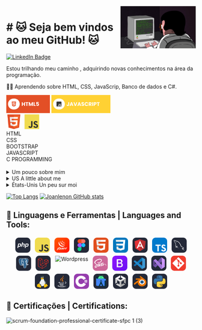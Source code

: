 
<img src= "gif.gif" width= "200px" align= "right">
<h1># 🐱 Seja bem vindos ao meu GitHub! 🐱</h1>


<div id="badges">
  <a href = "https://www.linkedin.com/in/joan-lenon-barbosa-532058185/">
    <img src="https://img.shields.io/badge/LinkedIn-blue?style=for-the-badge&logo=linkedin&logoColor=white" target="_blank" rel="external" alt="LinkedIn Badge"/>
  </a>
 
</div>

Estou trilhando meu caminho , adquirindo novas conhecimentos na área da programação.

 👩‍💻 Aprendendo sobre HTML, CSS, JavaScrip, Banco de dados e C#.


<svg width="116" height="48" viewBox="0 0 116 48" fill="none" xmlns="http://www.w3.org/2000/svg">
<path d="M116 0H0V48H116V0Z" fill="#E34F26"/>
<path d="M49.8097 19.172V29H47.4157V24.954H43.6917V29H41.2977V19.172H43.6917V23.022H47.4157V19.172H49.8097ZM58.6079 19.172V21.09H56.0039V29H53.6099V21.09H51.0059V19.172H58.6079ZM70.9394 19.172V29H68.5454V23.106L66.3474 29H64.4154L62.2034 23.092V29H59.8094V19.172H62.6374L65.3954 25.976L68.1254 19.172H70.9394ZM75.055 27.152H78.191V29H72.661V19.172H75.055V27.152ZM86.2908 20.866H81.9228V22.798C82.1095 22.5927 82.3708 22.4247 82.7068 22.294C83.0428 22.1633 83.4068 22.098 83.7988 22.098C84.4988 22.098 85.0775 22.2567 85.5348 22.574C86.0015 22.8913 86.3422 23.302 86.5568 23.806C86.7715 24.31 86.8788 24.856 86.8788 25.444C86.8788 26.536 86.5708 27.404 85.9548 28.048C85.3388 28.6827 84.4708 29 83.3508 29C82.6042 29 81.9555 28.874 81.4048 28.622C80.8542 28.3607 80.4295 28.0013 80.1308 27.544C79.8322 27.0867 79.6688 26.5593 79.6408 25.962H81.9788C82.0348 26.2513 82.1702 26.494 82.3848 26.69C82.5995 26.8767 82.8935 26.97 83.2668 26.97C83.7055 26.97 84.0322 26.83 84.2468 26.55C84.4615 26.27 84.5688 25.8967 84.5688 25.43C84.5688 24.9727 84.4568 24.6227 84.2328 24.38C84.0088 24.1373 83.6822 24.016 83.2528 24.016C82.9355 24.016 82.6742 24.0953 82.4688 24.254C82.2635 24.4033 82.1282 24.604 82.0628 24.856H79.7528V18.766H86.2908V20.866Z" fill="white"/>
<path d="M21.25 9.5H19C10.9919 9.5 4.5 15.9919 4.5 24C4.5 32.0081 10.9919 38.5 19 38.5H21.25C29.2581 38.5 35.75 32.0081 35.75 24C35.75 15.9919 29.2581 9.5 21.25 9.5Z" fill="white"/>
<path d="M14.5 17.4375L15.5225 29.0332L20.1104 30.5625L24.7275 29.0332L25.75 17.4375H14.5ZM23.5293 21.1846H18.1445L18.2646 22.6318H23.4092L23.0107 26.9795L20.1426 27.7705V27.7793H20.1104L17.2188 26.9795L17.043 24.7588H18.4404L18.543 25.875L20.1104 26.2998L21.6836 25.875L21.8594 24.0527H16.9697L16.5947 19.7871H23.6582L23.5293 21.1846Z" fill="#E34F26"/>
</svg>
<svg width="157" height="48" viewBox="0 0 157 48" fill="none" xmlns="http://www.w3.org/2000/svg">
<path d="M157 0H0V48H157V0Z" fill="#FFD133"/>
<path d="M47.2721 19.172V25.864C47.2721 26.9 46.9781 27.698 46.3901 28.258C45.8115 28.818 45.0275 29.098 44.0381 29.098C43.0021 29.098 42.1715 28.804 41.5461 28.216C40.9208 27.628 40.6081 26.7927 40.6081 25.71H42.9881C42.9881 26.1207 43.0721 26.4333 43.2401 26.648C43.4081 26.8533 43.6508 26.956 43.9681 26.956C44.2575 26.956 44.4815 26.8627 44.6401 26.676C44.7988 26.4893 44.8781 26.2187 44.8781 25.864V19.172H47.2721ZM55.3239 27.264H51.6559L51.0679 29H48.5619L52.1179 19.172H54.8899L58.4459 29H55.9119L55.3239 27.264ZM54.7079 25.416L53.4899 21.818L52.2859 25.416H54.7079ZM68.7542 19.172L65.2682 29H62.2722L58.7862 19.172H61.3342L63.7702 26.592L66.2202 19.172H68.7542ZM75.8727 27.264H72.2047L71.6167 29H69.1107L72.6667 19.172H75.4387L78.9947 29H76.4607L75.8727 27.264ZM75.2567 25.416L74.0387 21.818L72.8347 25.416H75.2567ZM83.633 29.098C82.9143 29.098 82.2703 28.9813 81.701 28.748C81.1317 28.5147 80.6743 28.1693 80.329 27.712C79.993 27.2547 79.8157 26.704 79.797 26.06H82.345C82.3823 26.424 82.5083 26.704 82.723 26.9C82.9377 27.0867 83.2177 27.18 83.563 27.18C83.9177 27.18 84.1977 27.1007 84.403 26.942C84.6083 26.774 84.711 26.5453 84.711 26.256C84.711 26.0133 84.627 25.8127 84.459 25.654C84.3003 25.4953 84.0997 25.3647 83.857 25.262C83.6237 25.1593 83.2877 25.0427 82.849 24.912C82.2143 24.716 81.6963 24.52 81.295 24.324C80.8937 24.128 80.5483 23.8387 80.259 23.456C79.9697 23.0733 79.825 22.574 79.825 21.958C79.825 21.0433 80.1563 20.3293 80.819 19.816C81.4817 19.2933 82.345 19.032 83.409 19.032C84.4917 19.032 85.3643 19.2933 86.027 19.816C86.6897 20.3293 87.0443 21.048 87.091 21.972H84.501C84.4823 21.6547 84.3657 21.4073 84.151 21.23C83.9363 21.0433 83.661 20.95 83.325 20.95C83.0357 20.95 82.8023 21.0293 82.625 21.188C82.4477 21.3373 82.359 21.5567 82.359 21.846C82.359 22.1633 82.5083 22.4107 82.807 22.588C83.1057 22.7653 83.5723 22.9567 84.207 23.162C84.8417 23.3767 85.355 23.582 85.747 23.778C86.1483 23.974 86.4937 24.2587 86.783 24.632C87.0723 25.0053 87.217 25.486 87.217 26.074C87.217 26.634 87.0723 27.1427 86.783 27.6C86.503 28.0573 86.0923 28.4213 85.551 28.692C85.0097 28.9627 84.3703 29.098 83.633 29.098ZM88.2843 24.072C88.2843 23.1013 88.4943 22.238 88.9143 21.482C89.3343 20.7167 89.9176 20.124 90.6643 19.704C91.4203 19.2747 92.2743 19.06 93.2263 19.06C94.3929 19.06 95.3916 19.368 96.2223 19.984C97.0529 20.6 97.6083 21.44 97.8883 22.504H95.2563C95.0603 22.0933 94.7803 21.7807 94.4163 21.566C94.0616 21.3513 93.6556 21.244 93.1983 21.244C92.4609 21.244 91.8636 21.5007 91.4063 22.014C90.9489 22.5273 90.7203 23.2133 90.7203 24.072C90.7203 24.9307 90.9489 25.6167 91.4063 26.13C91.8636 26.6433 92.4609 26.9 93.1983 26.9C93.6556 26.9 94.0616 26.7927 94.4163 26.578C94.7803 26.3633 95.0603 26.0507 95.2563 25.64H97.8883C97.6083 26.704 97.0529 27.544 96.2223 28.16C95.3916 28.7667 94.3929 29.07 93.2263 29.07C92.2743 29.07 91.4203 28.86 90.6643 28.44C89.9176 28.0107 89.3343 27.418 88.9143 26.662C88.4943 25.906 88.2843 25.0427 88.2843 24.072ZM104.366 29L102.322 25.29H101.748V29H99.3543V19.172H103.372C104.147 19.172 104.805 19.3073 105.346 19.578C105.897 19.8487 106.308 20.222 106.578 20.698C106.849 21.1647 106.984 21.6873 106.984 22.266C106.984 22.9193 106.798 23.5027 106.424 24.016C106.06 24.5293 105.519 24.8933 104.8 25.108L107.068 29H104.366ZM101.748 23.596H103.232C103.671 23.596 103.998 23.4887 104.212 23.274C104.436 23.0593 104.548 22.756 104.548 22.364C104.548 21.9907 104.436 21.6967 104.212 21.482C103.998 21.2673 103.671 21.16 103.232 21.16H101.748V23.596ZM110.881 19.172V29H108.487V19.172H110.881ZM120.106 22.336C120.106 22.9053 119.975 23.428 119.714 23.904C119.453 24.3707 119.051 24.7487 118.51 25.038C117.969 25.3273 117.297 25.472 116.494 25.472H115.01V29H112.616V19.172H116.494C117.278 19.172 117.941 19.3073 118.482 19.578C119.023 19.8487 119.429 20.222 119.7 20.698C119.971 21.174 120.106 21.72 120.106 22.336ZM116.312 23.568C116.769 23.568 117.11 23.4607 117.334 23.246C117.558 23.0313 117.67 22.728 117.67 22.336C117.67 21.944 117.558 21.6407 117.334 21.426C117.11 21.2113 116.769 21.104 116.312 21.104H115.01V23.568H116.312ZM128.422 19.172V21.09H125.818V29H123.424V21.09H120.82V19.172H128.422Z" fill="white"/>
<path d="M21.25 9.5H19C10.9919 9.5 4.5 15.9919 4.5 24C4.5 32.0081 10.9919 38.5 19 38.5H21.25C29.2581 38.5 35.75 32.0081 35.75 24C35.75 15.9919 29.2581 9.5 21.25 9.5Z" fill="white"/>
<path d="M25.3087 17.4375H14.9962C14.2199 17.4375 13.59 18.0674 13.59 18.8438V29.1562C13.59 29.9326 14.2199 30.5625 14.9962 30.5625H25.3087C26.0851 30.5625 26.715 29.9326 26.715 29.1562V18.8438C26.715 18.0674 26.0851 17.4375 25.3087 17.4375ZM20.7326 27.6738C20.7326 28.9512 19.9826 29.5342 18.8898 29.5342C17.9025 29.5342 17.3312 29.0244 17.0382 28.4062L18.0431 27.7998C18.2365 28.1426 18.4123 28.4326 18.8371 28.4326C19.2414 28.4326 19.4992 28.2744 19.4992 27.6562V23.4639H20.7326V27.6738ZM23.6505 29.5342C22.505 29.5342 21.7638 28.9893 21.4035 28.2744L22.4084 27.6943C22.672 28.125 23.0177 28.4443 23.6242 28.4443C24.1339 28.4443 24.4621 28.1895 24.4621 27.835C24.4621 27.4131 24.1281 27.2637 23.5627 27.0146L23.255 26.8828C22.3644 26.5049 21.7755 26.0273 21.7755 25.0225C21.7755 24.0967 22.4816 23.3936 23.5802 23.3936C24.3654 23.3936 24.9279 23.666 25.3322 24.3809L24.3712 24.9961C24.1603 24.6182 23.9318 24.4688 23.5773 24.4688C23.2169 24.4688 22.9884 24.6973 22.9884 24.9961C22.9884 25.3652 23.2169 25.5146 23.7472 25.7461L24.0548 25.8779C25.1037 26.3262 25.6925 26.7861 25.6925 27.8174C25.6925 28.9248 24.8195 29.5342 23.6505 29.5342Z" fill="#323330"/>
</svg>
<div>
  <img src="https://github.com/devicons/devicon/blob/master/icons/html5/html5-original.svg" title="HTML5" alt="HTML" width="40" height="40"/>&nbsp;
  <img src="https://github.com/devicons/devicon/blob/master/icons/javascript/javascript-original.svg" title="JavaScript" alt="JavaScript" width="40" height="40"/>&nbsp;
</div>

<link rel="stylesheet" href="styleSS.css">
<div class="skills">
            <div class="skills-bar">
                <div class="bar">
                    <div class="info">
                        <span>HTML</span>
                    </div>
                    <div class="progress-line"><span class="html"></span></div>
                    <div class="bar">
                        <div class="info">
                            <span>CSS</span>
                        </div>
                        <div class="progress-line"><span class="css"></span></div>
                        <div class="bar">
                            <div class="info">
                                <span>BOOTSTRAP</span>
                            </div>
                            <div class="progress-line"><span class="bootstrap"></span></div>
                            <div class="bar">
                                <div class          ="info">
                                    <span>JAVASCRIPT</span>
                                </div>
                                <div class="progress-line">
                                    <span class="javascript"></span>
                                </div>
                                <div class="bar">
                                    <div class="info">
                                        <span>C PROGRAMMING</span>
                                    </div>
                                    <div class="progress-line"><span class="c"></span></div>
                                </div>
                              <br>
<details>
<summary>Um pouco sobre mim</summary>                       
<p>
  
Sempre fui muito ligado com tecnologia, desde a minha infância.. Desenvolvia projetinhos de Jogos e sempre me dediquei muito para ser alguém que realmente
faça a diferença na area, ou seja, Legendário!

Me adapto facilmente e trabalho muito bem em equipe! Uma das coisas que mais gosto é ajudar os outros e Aprender também.

Valorizo muito a transparência, a sinceridade e a honestidade, seja para assumir responsabilidades ou problemas, seja para assumir limitações ou dificuldades.

Sou extrovertido e muito sociavel, faço amigos facilmente..

Como Hobbie, adoro passar um tempo dentro da Música, aprendendo diversos instrumentos e cantando; Ler (Livros de auto ajuda como Quem Pensa Enriquece);
Caminhar ao Ar Livre e passar um tempo com a familia.



📫 joanlenon@gmail.com
📜 https://www.twitter.com/@joanlenon
</p>
</details>

<details>
<summary>US A little about me</summary>
<p>
  
I have always been very connected to technology since my childhood.. I developed little game projects and I always dedicated myself a lot to be someone who really
make a difference in the area, that is, Legendary!

I adapt easily and work very well in a team! One of the things I enjoy most is helping others and learning too.

I highly value transparency, sincerity and honesty, whether to assume responsibilities or problems, or to assume limitations or difficulties.

I am outgoing and very sociable, I make friends easily..

As a Hobbie, I love spending time in Music, learning different instruments and singing; Read (Self-help books like Think and Grow Rich);
Walking outdoors and spending time with my family.

Call me to say hello!!

📫 joanlenon@gmail.com
📜 https://www.twitter.com/@joanlenon
</p>
</details>

<details>
<summary>États-Unis Un peu sur moi</summary>
<p>
  
J'ai toujours été très connecté à la technologie depuis mon enfance. J'ai développé des petits projets de jeux et je me suis toujours beaucoup investi pour être quelqu'un qui vraiment
faire une différence dans la région, c'est-à-dire Légendaire !

Je m'adapte facilement et travaille très bien en équipe ! L'une des choses que j'aime le plus est d'aider les autres et d'apprendre aussi.

J'apprécie grandement la transparence, la sincérité et l'honnêteté, que ce soit pour assumer des responsabilités ou des problèmes, ou pour assumer des limites ou des difficultés.

Je suis sociable et très sociable, je me fais facilement des amis..

En tant que passe-temps, j'aime passer du temps dans la musique, apprendre différents instruments et chanter. Lisez (des livres d'auto-assistance comme Think and Grow Rich);
Marcher dehors et passer du temps avec ma famille.

Appelez-moi pour dire bonjour !!

📫 joanlenon@gmail.com
📜 https://www.twitter.com/@joanlenon
</p>
</details>

[![Top Langs](https://github-readme-stats.vercel.app/api/top-langs/?username=ronaldoskibinski&langs_count=8&layout=compact&theme=vue&locale=pt-Br)](https://github.com/Joanlenon/github-readme-stats)
[![Joanlenon GitHub stats](https://github-readme-stats.vercel.app/api?username=Joanlenon&include_all_commits=true&count_private=true&theme=vue&show_icons=true&locale=pt-Br)](https://github.com/Joanlenon/github-readme-stats)

## 🧰 Linguagens e Ferramentas | Languages and Tools:
<p align="center">
<img src="https://github.com/tandpfun/skill-icons/raw/main/icons/PHP-Dark.svg" alt="PHP" height="40" style="vertical-align:top; margin:4px">
<img src="https://github.com/tandpfun/skill-icons/raw/main/icons/JavaScript.svg" alt="Javascript" height="40" style="vertical-align:top; margin:4px">
<img src="https://github.com/tandpfun/skill-icons/raw/main/icons/JQuery.svg" alt="jQuery" height="40" style="vertical-align:top; margin:4px">
<img src="https://github.com/tandpfun/skill-icons/raw/main/icons/Figma-Dark.svg" alt="Figma" height="40" style="vertical-align:top; margin:4px">
<img src="https://github.com/tandpfun/skill-icons/raw/main/icons/HTML.svg" alt="HTML" height="40" style="vertical-align:top; margin:4px">
<img src="https://github.com/tandpfun/skill-icons/raw/main/icons/CSS.svg" alt="CSS" height="40" style="vertical-align:top; margin:4px">
<img src="https://github.com/tandpfun/skill-icons/blob/main/icons/Angular-Dark.svg" alt="Angular" height="40" style="vertical-align:top; margin:4px">
<img src="https://github.com/tandpfun/skill-icons/raw/main/icons/TypeScript.svg" alt="TS" height="40" style="vertical-align:top; margin:4px">
<img src="https://github.com/tandpfun/skill-icons/raw/main/icons/MySQL-Dark.svg" alt="MySQL" height="40" style="vertical-align:top; margin:4px">
<img src="https://github.com/tandpfun/skill-icons/raw/main/icons/PostgreSQL-Dark.svg" alt="PGSQL" height="40" style="vertical-align:top; margin:4px">
<img src="https://github.com/tandpfun/skill-icons/raw/main/icons/Laravel-Dark.svg" alt="Laravel" height="40" style="vertical-align:top; margin:4px">
<img src="https://github.com/ronaldoskibinski/skill-icons/raw/main/icons/Wordpress.svg" alt="Wordpress" height="40" style="vertical-align:top; margin:4px">
<img src="https://github.com/tandpfun/skill-icons/raw/main/icons/Sass.svg" alt="Sass" height="40" style="vertical-align:top; margin:4px">
<img src="https://github.com/tandpfun/skill-icons/raw/main/icons/Bootstrap.svg" alt="Bootstrap" height="40" style="vertical-align:top; margin:4px">
<img src="https://github.com/tandpfun/skill-icons/raw/main/icons/VSCode-Dark.svg" alt="VS Code" height="40" style="vertical-align:top; margin:4px">
<img src="https://github.com/tandpfun/skill-icons/raw/main/icons/VisualStudio-Dark.svg" alt="VStudio" height="40" style="vertical-align:top; margin:4px">
<img src="https://github.com/tandpfun/skill-icons/raw/main/icons/Git.svg" alt="Git" height="40" style="vertical-align:top; margin:4px">
<img src="https://github.com/tandpfun/skill-icons/raw/main/icons/Linux-Dark.svg" alt="Linux" height="40" style="vertical-align:top; margin:4px">
<img src="https://github.com/tandpfun/skill-icons/raw/main/icons/Java-Dark.svg" alt="Java" height="40" style="vertical-align:top; margin:4px">
<img src="https://github.com/tandpfun/skill-icons/raw/main/icons/CS.svg" alt="CSharp" height="40" style="vertical-align:top; margin:4px">
<img src="https://github.com/tandpfun/skill-icons/raw/main/icons/AndroidStudio-Dark.svg" alt="Android Studio" height="40" style="vertical-align:top; margin:4px">
<img src="https://github.com/tandpfun/skill-icons/raw/main/icons/Unity-Dark.svg" alt="Unity" height="40" style="vertical-align:top; margin:4px">
<img src="https://github.com/tandpfun/skill-icons/raw/main/icons/Blender-Dark.svg" alt="Blender" height="40" style="vertical-align:top; margin:4px"> 
<img src="https://github.com/tandpfun/skill-icons/raw/main/icons/Python-Dark.svg" alt="Python" height="40" style="vertical-align:top; margin:4px">

## 🏅 Certificações | Certifications:
![scrum-foundation-professional-certificate-sfpc 1 (3)](https://user-images.githubusercontent.com/23247714/232800572-b110cbe6-a784-4b0f-9f51-16c7552069fd.png)


                             
